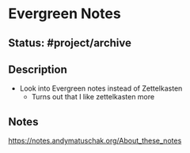 # Evergreen Notes
## Status: #project/archive
## Description
- Look into Evergreen notes instead of Zettelkasten
	- Turns out that I like zettelkasten more

## Notes
https://notes.andymatuschak.org/About_these_notes